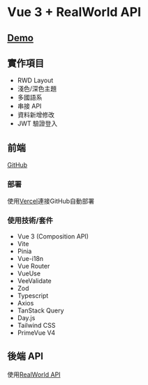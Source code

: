 # Vue 3 + RealWorld API

## [Demo](https://vue-project-jyun.vercel.app/)

## 實作項目

- RWD Layout
- 淺色/深色主題
- 多國語系
- 串接 API
- 資料新增修改
- JWT 驗證登入

## 前端

[GitHub](https://github.com/njyun666666/vue-project)

### 部署

使用[Vercel](https://vercel.com)連接GitHub自動部署

### 使用技術/套件

- Vue 3 (Composition API)
- Vite
- Pinia
- Vue-i18n
- Vue Router
- VueUse
- VeeValidate
- Zod
- Typescript
- Axios
- TanStack Query
- Day.js
- Tailwind CSS
- PrimeVue V4

## 後端 API

使用[RealWorld API](https://main--realworld-docs.netlify.app/docs/specs/frontend-specs/api#demo-api)
